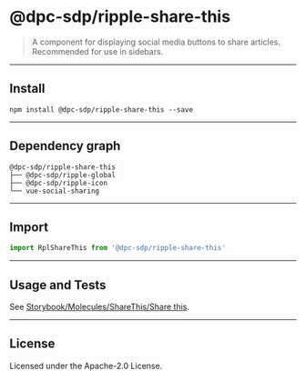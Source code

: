 <!-- GENERATED_DOCS -->
# @dpc-sdp/ripple-share-this

> A component for displaying social media buttons to share articles. Recommended
for use in sidebars.

--------------------------------------------------------------------------------

## Install

```shell
npm install @dpc-sdp/ripple-share-this --save
```

--------------------------------------------------------------------------------

## Dependency graph

```shell
@dpc-sdp/ripple-share-this
├── @dpc-sdp/ripple-global
├── @dpc-sdp/ripple-icon
└── vue-social-sharing
```

--------------------------------------------------------------------------------

## Import

```js
import RplShareThis from '@dpc-sdp/ripple-share-this'
```

--------------------------------------------------------------------------------

## Usage and Tests

See [Storybook/Molecules/ShareThis/Share this](https://ripple.sdp.vic.gov.au/?path=/story/molecules-sharethis--share-this).

--------------------------------------------------------------------------------

## License

Licensed under the Apache-2.0 License.
<!-- /GENERATED_DOCS -->
